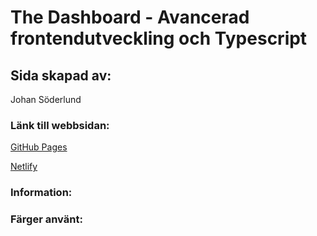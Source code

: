 # The Dashboard - Avancerad frontendutveckling och Typescript

## Sida skapad av:

Johan Söderlund

### Länk till webbsidan:

[GitHub Pages](https://jhn322.github.io/dashboard-frontend/)

[Netlify](https://jhn-dashboard.netlify.app/)

### Information:

### Färger använt:
